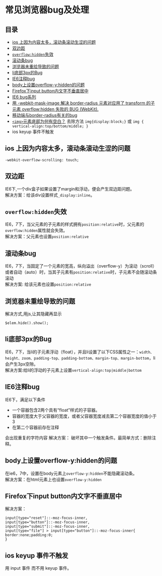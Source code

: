 # 常见浏览器bug及处理
## 目录
* [ios 上因为内容太多，滚动条滚动生涩的问题](#ios-scroll-bug)
* [双边距](#double-margin)
* [`overflow:hidden`失效](#double-margin)
* [滚动条bug](#double-margin)
* [浏览器未重绘导致的问题](#repaint)
* [li底部3px的Bug](#float-li-3px)
* [IE6注释bug](#repeat-text)
* [body上设置overflow-y:hidden的问题](#over-flow-y)
* [Firefox下input button内文字不垂直居中](#text-v-center)
* [IE6 bug系列](http://www.css88.com/archives/tag/ie6-bug)
* [用 -webkit-mask-image 解决 border-radius 元素对应用了 transform 的子元素 overflow:hidden 失败的 BUG (WebKit).](http://www.html-js.com/article/Mczone-CSS-to-solve-the-element-borderradius-for-child-elements-of-the-overflowhidden-transform-applications-of-the-failure-of-BUG-with-webkitmaskimage)
* [移动端与border-radius有关的bug](http://makaiqian.com/yu-border-radiusyou-guan-de-bug/)
* [`<img>`元素底部为何有空白？](https://www.zhihu.com/question/21558138) 去除方法 `img{display:block;}` 或 `img { vertical-align:top/bottom/middle; }`
* ios keyup 事件不触发

## <a name="ios-scroll-bug">ios 上因为内容太多，滚动条滚动生涩的问题</a>
```
-webkit-overflow-scrolling: touch; 
```

## <a name="double-margin">双边距</a>
IE6下,一个div盒子如果设置了margin和浮动，便会产生双边距问题。    
解决方案：给该div设置样式`_display:inline`。

## <a name="overflow-hidden-bug">`overflow:hidden`失效</a>
IE6，7下，当父元素的子元素的样式拥有`position:relative`时，父元素的`overflow:hidden`属性就会失效。    
解决方案：父元素也设置`position:relative`

## <a name="scroll-hidden-bug">滚动条bug</a>
IE6，7下，当固定了一个元素的宽高，纵向溢出（overflow-y）为滚动（scroll）或者自动（auto）时，当其子元素有`position:relative`时，子元素不会随滚动条滚动    
解决方案: 给该元素也设置`position:relative`

## <a name="repaint">浏览器未重绘导致的问题</a>
解决方式,用js,让其隐藏再显示
```
$elem.hide().show();
```

## <a name="float-li-3px">li底部3px的Bug</a>
IE6，7下，当li的子元素浮动（float），并且li设置了以下CSS属性之一：`width、height、zoom、padding-top、padding-bottom、margin-top、margin-bottom`，li会产生3px空隙。    
解决方案:给li的浮动的子元素上设置`vertical-align:top|middle|bottom`


## <a name="repeat-text">IE6注释bug</a>
IE6下，满足以下条件
* 一个容器包含2两个具有“float”样式的子容器。
* 容器的宽度大于父容器的宽度，或者父容器宽度减去第二个容器宽度的值小于3
* 在第二个容器前存在注释

会出现重复的字符内容
解决方案： 破坏其中一个触发条件。最简单方式：删除注释。


## <a name="over-flow-y">body上设置overflow-y:hidden的问题</a>

在ie6，7中，设置在body元素上`overflow-y:hidden`不能隐藏滚动条。    
解决方案：在html元素上也设置`overflow-y:hidden`

## <a name="text-v-center">Firefox下input button内文字不垂直居中</a>
解决方案：
```
input[type="reset"]::-moz-focus-inner,
input[type="button"]::-moz-focus-inner,
input[type="submit"]::-moz-focus-inner,
input[type="file"] > input[type="button"]::-moz-focus-inner{
border:none;padding:0;
}
```

## ios keyup 事件不触发
用 input 事件 而不用 keyup 事件。

